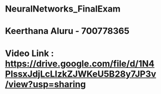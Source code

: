 # NeuralNetworks_FinalExam
# Keerthana Aluru - 700778365
# Video Link : https://drive.google.com/file/d/1N4PlssxJdjLcLIzkZJWKeU5B28y7JP3v/view?usp=sharing
